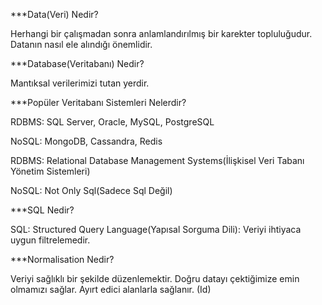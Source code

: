 ***Data(Veri) Nedir?

Herhangi bir çalışmadan sonra anlamlandırılmış bir karekter topluluğudur. Datanın nasıl ele alındığı önemlidir.

***Database(Veritabanı) Nedir?

Mantıksal verilerimizi tutan yerdir.

***Popüler Veritabanı Sistemleri Nelerdir?

RDBMS: SQL Server, Oracle, MySQL, PostgreSQL

NoSQL: MongoDB, Cassandra, Redis

RDBMS: Relational Database Management Systems(İlişkisel Veri Tabanı Yönetim Sistemleri)

NoSQL: Not Only Sql(Sadece Sql Değil)

***SQL Nedir?

SQL: Structured Query Language(Yapısal Sorguma Dili): Veriyi ihtiyaca uygun filtrelemedir.

***Normalisation Nedir?

Veriyi sağlıklı bir şekilde düzenlemektir. Doğru datayı çektiğimize emin olmamızı sağlar. Ayırt edici alanlarla sağlanır. (Id)

